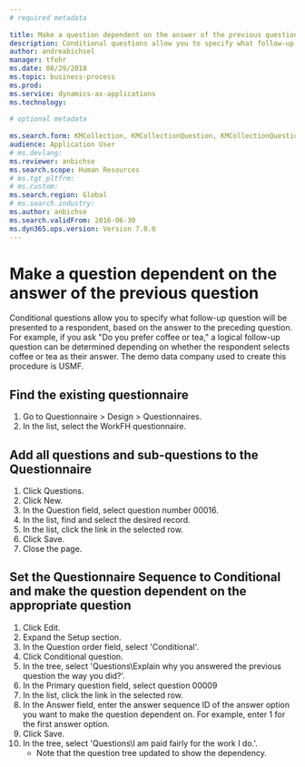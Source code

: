 ```yaml
--- 
# required metadata 
 
title: Make a question dependent on the answer of the previous question
description: Conditional questions allow you to specify what follow-up question will be presented to a respondent, based on the answer to the preceding question. 
author: andreabichsel
manager: tfehr 
ms.date: 08/29/2018
ms.topic: business-process 
ms.prod:  
ms.service: dynamics-ax-applications 
ms.technology:  
 
# optional metadata 
 
ms.search.form: KMCollection, KMCollectionQuestion, KMCollectionQuestionTree, HcmLearningWorkspace  
audience: Application User 
# ms.devlang:  
ms.reviewer: anbichse
ms.search.scope: Human Resources
# ms.tgt_pltfrm:  
# ms.custom:  
ms.search.region: Global
# ms.search.industry: 
ms.author: anbichse
ms.search.validFrom: 2016-06-30 
ms.dyn365.ops.version: Version 7.0.0 
---
```

# Make a question dependent on the answer of the previous question



Conditional questions allow you to specify what follow-up question will be presented to a respondent, based on the answer to the preceding question. For example, if you ask "Do you prefer coffee or tea," a logical follow-up question can be determined depending on whether the respondent selects coffee or tea as their answer. The demo data company used to create this procedure is USMF.


## Find the existing questionnaire
1. Go to Questionnaire > Design > Questionnaires.
2. In the list, select the WorkFH questionnaire.

## Add all questions and sub-questions to the Questionnaire
1. Click Questions.
2. Click New.
3. In the Question field, select question number 00016.
4. In the list, find and select the desired record.
5. In the list, click the link in the selected row.
6. Click Save.
7. Close the page.

## Set the Questionnaire Sequence to Conditional and make the question dependent on the appropriate question
1. Click Edit.
2. Expand the Setup section.
3. In the Question order field, select 'Conditional'.
4. Click Conditional question.
5. In the tree, select 'Questions\Explain why you answered the previous question the way you did?'.
6. In the Primary question field, select question 00009
7. In the list, click the link in the selected row.
8. In the Answer field, enter the answer sequence ID of the answer option you want to make the question dependent on. For example, enter 1 for the first answer option.
9. Click Save.
10. In the tree, select 'Questions\I am paid fairly for the work I do.'.
    * Note that the question tree updated to show the dependency.  

